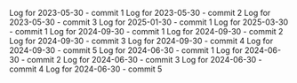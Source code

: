 Log for 2023-05-30 - commit 1
Log for 2023-05-30 - commit 2
Log for 2023-05-30 - commit 3
Log for 2025-01-30 - commit 1
Log for 2025-03-30 - commit 1
Log for 2024-09-30 - commit 1
Log for 2024-09-30 - commit 2
Log for 2024-09-30 - commit 3
Log for 2024-09-30 - commit 4
Log for 2024-09-30 - commit 5
Log for 2024-06-30 - commit 1
Log for 2024-06-30 - commit 2
Log for 2024-06-30 - commit 3
Log for 2024-06-30 - commit 4
Log for 2024-06-30 - commit 5
